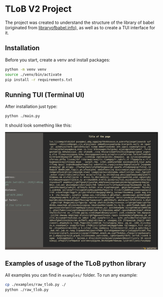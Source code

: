 # TLoB V2 Project

The project was created to understand the structure of the library of babel (originated from [libraryofbabel.info](https://libraryofbabel.info)), as well as to create a TUI interface for it.

## Installation

Before you start, create a venv and install packages:

```sh
python -m venv venv
source ./venv/bin/activate
pip install -r requirements.txt
```

## Running TUI (Terminal UI)

After installation just type:

```sh
python ./main.py
```

It should look something like this:

![TUI demo](README/image.png) 

## Examples of usage of the TLoB python library

All examples you can find in `examples/` folder. To run any example:

```sh
cp ./examples/raw_tlob.py ./
python ./raw_tlob.py
```
